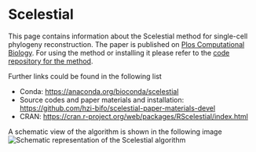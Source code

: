 # Scelestial
This page contains information about the Scelestial method for single-cell phylogeny reconstruction. The paper is published on [Plos Computational Biology](https://journals.plos.org/ploscompbiol/article?id=10.1371/journal.pcbi.1009100). For using the method or installing it please refer to the [code repository for the method](https://github.com/hzi-bifo/scelestial-paper-materials-devel).

Further links could be found in the following list
* Conda: https://anaconda.org/bioconda/scelestial
* Source codes and paper materials and installation: https://github.com/hzi-bifo/scelestial-paper-materials-devel
* CRAN: https://cran.r-project.org/web/packages/RScelestial/index.html

A schematic view of the algorithm is shown in the following image
![Schematic representation of the Scelestial algorithm](https://journals.plos.org/ploscompbiol/article/figure/image?size=large&download=&id=10.1371/journal.pcbi.1009100.g009)

